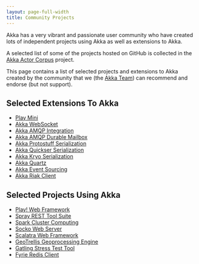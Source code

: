 ```yaml
---
layout: page-full-width
title: Community Projects
---
```


Akka has a very vibrant and passionate user community who have created lots of independent projects using Akka as well as extensions to Akka.

A selected list of some of the projects hosted on GitHub is collected in the [Akka Actor Corpus](http://actor-applications.cs.illinois.edu/akka.html) project.

This page contains a list of selected projects and extensions to Akka created by the community that we (the [Akka Team](http://akka.io/team)) can recommend and endorse (but not support).

## Selected Extensions To Akka

* [Play Mini](https://github.com/typesafehub/play2-mini)
* [Akka WebSocket](http://backchatio.github.com/hookup/)
* [Akka AMQP Integration](https://github.com/momania/akka-amqp)
* [Akka AMQP Durable Mailbox](https://github.com/drexin/akka-amqp-mailbox)
* [Akka Protostuff Serialization](https://github.com/romix/akka-protostuff-serialization)
* [Akka Quickser Serialization](https://github.com/romix/akka-quickser-serialization)
* [Akka Kryo Serialization](https://github.com/romix/akka-kryo-serialization)
* [Akka Quartz](https://github.com/theatrus/akka-quartz)
* [Akka Event Sourcing](https://github.com/eligosource/eventsourced)
* [Akka Riak Client](http://riak.scalapenos.com/index.html)

## Selected Projects Using Akka

* [Play! Web Framework](http://www.playframework.org/)
* [Spray REST Tool Suite](http://spray.cc)
* [Spark Cluster Computing](http://spark-project.org/)
* [Socko Web Server](http://sockoweb.org/)
* [Scalatra Web Framework](http://www.scalatra.org/)
* [GeoTrellis Geoprocessing Engine](http://www.azavea.com/products/geotrellis/)
* [Gatling Stress Test Tool](http://gatling-tool.org/)
* [Fyrie Redis Client](https://github.com/derekjw/fyrie-redis)
